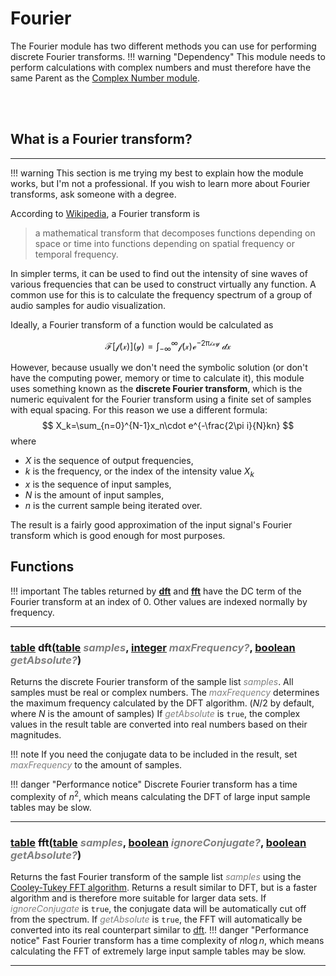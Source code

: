 # Fourier

The Fourier module has two different methods you can use for performing discrete Fourier transforms.
!!! warning "Dependency"
    This module needs to perform calculations with complex numbers and must therefore have the same Parent as the [Complex Number module](cmath.md).

<br><br>

## What is a Fourier transform?
---
!!! warning
    This section is me trying my best to explain how the module works, but I'm not a professional. If you wish to learn more about Fourier transforms, ask someone with a degree.

According to [Wikipedia](https://en.wikipedia.org/wiki/Fourier_transform), a Fourier transform is
> a mathematical transform that decomposes functions depending on space or time into functions depending on spatial frequency or temporal frequency.

In simpler terms, it can be used to find out the intensity of sine waves of various frequencies that can be used to construct virtually any function. A common use for this is to calculate the frequency spectrum of a group of audio samples for audio visualization.

Ideally, a Fourier transform of a function would be calculated as

$$
\mathcal{F[f(x)](y)=\int_{-\infty}^{\infty}f\left(x\right)e^{-2\pi ixy}\ dx}
$$

However, because usually we don't need the symbolic solution (or don't have the computing power, memory or time to calculate it), this module uses something known as the **discrete Fourier transform**, which is the numeric equivalent for the Fourier transform using a finite set of samples with equal spacing. For this reason we use a different formula:
$$
X_k=\sum_{n=0}^{N-1}x_n\cdot e^{-\frac{2\pi i}{N}kn}
$$
where

* $X$ is the sequence of output frequencies,
* $k$ is the frequency, or the index of the intensity value $X_k$
* $x$ is the sequence of input samples,
* $N$ is the amount of input samples,
* $n$ is the current sample being iterated over.

The result is a fairly good approximation of the input signal's Fourier transform which is good enough for most purposes.

## Functions

!!! important
    The tables returned by **[dft](#tablehttpsdeveloperrobloxcomen-usarticlestable-dfttablehttpsdeveloperrobloxcomen-usarticlestable-span-style"color-grey"samplesspan-integerhttpsdeveloperrobloxcomen-usarticlesnumbers-span-style"color-grey"maxfrequencyspan-booleanhttpsdeveloperrobloxcomen-usarticlesnumbers-span-style"color-grey"getabsolutespan)** and **[fft](#tablehttpsdeveloperrobloxcomen-usarticlestable-ffttablehttpsdeveloperrobloxcomen-usarticlestable-span-style"color-grey"samplesspan-booleanhttpsdeveloperrobloxcomen-usarticlesnumbers-span-style"color-grey"ignoreconjugatespan-booleanhttpsdeveloperrobloxcomen-usarticlesnumbers-span-style"color-grey"getabsolutespan)** have the DC term of the Fourier transform at an index of 0. Other values are indexed normally by frequency.

---

### [table](https://developer.roblox.com/en-us/articles/Table) dft([table](https://developer.roblox.com/en-us/articles/Table) *<span style="color: grey">samples</span>*, [integer](https://developer.roblox.com/en-us/articles/Numbers) *<span style="color: grey">maxFrequency?</span>*, [boolean](https://developer.roblox.com/en-us/articles/Numbers) *<span style="color: grey">getAbsolute?</span>*)

Returns the discrete Fourier transform of the sample list *<span style="color: grey">samples</span>*. All samples must be real or complex numbers. The *<span style="color: grey">maxFrequency</span>* determines the maximum frequency calculated by the DFT algorithm. ($N/2$ by default, where $N$ is the amount of samples) If *<span style="color: grey">getAbsolute</span>* is `true`, the complex values in the result table are converted into real numbers based on their magnitudes.

!!! note
    If you need the conjugate data to be included in the result, set *<span style="color: grey">maxFrequency</span>* to the amount of samples.

!!! danger "Performance notice"
    Discrete Fourier transform has a time complexity of $n^2$, which means calculating the DFT of large input sample tables may be slow.

---

### [table](https://developer.roblox.com/en-us/articles/Table) fft([table](https://developer.roblox.com/en-us/articles/Table) *<span style="color: grey">samples</span>*, [boolean](https://developer.roblox.com/en-us/articles/Numbers) *<span style="color: grey">ignoreConjugate?</span>*, [boolean](https://developer.roblox.com/en-us/articles/Numbers) *<span style="color: grey">getAbsolute?</span>*)

Returns the fast Fourier transform of the sample list *<span style="color: grey">samples</span>* using the [Cooley-Tukey FFT algorithm](https://en.wikipedia.org/wiki/Cooley%E2%80%93Tukey_FFT_algorithm). Returns a result similar to DFT, but is a faster algorithm and is therefore more suitable for larger data sets. If *<span style="color: grey">ignoreConjugate</span>* is `true`, the conjugate data will be automatically cut off from the spectrum. If *<span style="color: grey">getAbsolute</span>* is `true`, the FFT will automatically be converted into its real counterpart similar to [dft](#tablehttpsdeveloperrobloxcomen-usarticlestable-dfttablehttpsdeveloperrobloxcomen-usarticlestable-span-style"color-grey"samplesspan-integerhttpsdeveloperrobloxcomen-usarticlesnumbers-span-style"color-grey"maxfrequencyspan-booleanhttpsdeveloperrobloxcomen-usarticlesnumbers-span-style"color-grey"getabsolutespan).
!!! danger "Performance notice"
    Fast Fourier transform has a time complexity of $n \log{n}$, which means calculating the FFT of extremely large input sample tables may be slow.

---
